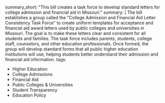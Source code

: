 summary_short: "This bill creates a task force to develop standard letters for college admission and financial aid in Missouri."
summary: |
  The bill establishes a group called the "College Admission and Financial Aid Letter Consistency Task Force" to create uniform templates for acceptance and financial aid award letters used by public colleges and universities in Missouri. The goal is to make these letters clear and consistent for all students and families. The task force includes parents, students, college staff, counselors, and other education professionals. Once formed, the group will develop standard forms that all public higher education institutions will use, helping students better understand their admission and financial aid information.
tags:
  - Higher Education
  - College Admissions
  - Financial Aid
  - Public Colleges & Universities
  - Student Transparency
  - Education Policy

